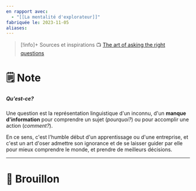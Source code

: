 ```yaml
---
en rapport avec:
  - "[[La mentalité d'explorateur]]"
fabriquée le: 2023-11-05
aliases:
---
```

> [!info]+ Sources et inspirations
> 📺  [The art of asking the right questions](https://youtu.be/tYnGiWlwcj4)

# 🗒️ Note
##### Qu'est-ce?
Une question est la représentation linguistique d'un inconnu, d'un **manque d'information** pour comprendre un sujet (*pourquoi?*) ou pour accomplir une action (*comment?*).

En ce sens, c'est l'humble début d'un apprentissage ou d'une entreprise, et c'est un art d'oser admettre son ignorance et de se laisser guider par elle pour mieux comprendre le monde, et prendre de meilleurs décisions.

---
# 💭 Brouillon
